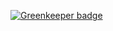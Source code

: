 
[![Greenkeeper badge](https://badges.greenkeeper.io/serby/bowler-offline.svg)](https://greenkeeper.io/)
